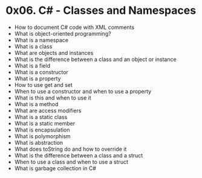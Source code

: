 # 0x06. C# - Classes and Namespaces
- How to document C# code with XML comments
- What is object-oriented programming?
- What is a namespace
- What is a class
- What are objects and instances
- What is the difference between a class and an object or instance
- What is a field
- What is a constructor
- What is a property
- How to use get and set
- When to use a constructor and when to use a property
- What is this and when to use it
- What is a method
- What are access modifiers
- What is a static class
- What is a static member
- What is encapsulation
- What is polymorphism
- What is abstraction
- What does toString do and how to override it
- What is the difference between a class and a struct
- When to use a class and when to use a struct
- What is garbage collection in C#